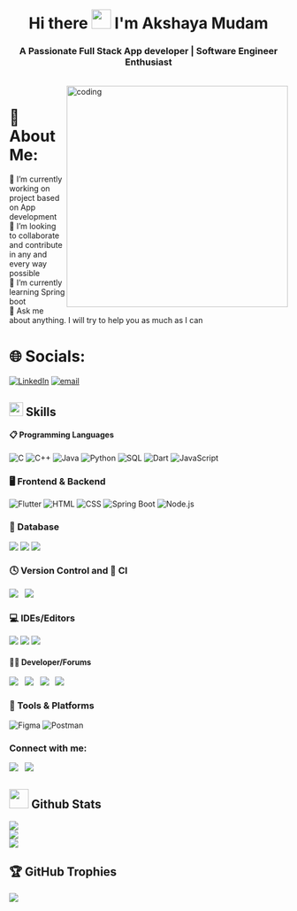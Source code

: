 <h1 align="center">Hi there <img src="https://raw.githubusercontent.com/aemmadi/aemmadi/master/wave.gif" width="35px"> I'm Akshaya Mudam</h1>
<h3 align="center">A Passionate Full Stack App developer | Software Engineer Enthusiast</h3>

<br/>

<img align="right" alt="coding" width="400"  src="https://mir-s3-cdn-cf.behance.net/project_modules/disp/601014116770475.6068beff4640a.gif">

# 💫 About Me:
🔭 I’m currently working on project based on App development<br>👯 I’m looking to collaborate and contribute in any and every way possible<br>🌱 I’m currently learning Spring boot<br>💬 Ask me about anything. I will try to help you as much as I can

# 🌐 Socials:
[![LinkedIn](https://img.shields.io/badge/LinkedIn-%230077B5.svg?logo=linkedin&logoColor=white)](https://linkedin.com/in/https://www.linkedin.com/in/akshaya-mudam-52914325b) [![email](https://img.shields.io/badge/Email-D14836?logo=gmail&logoColor=white)](mailto:akshayamudam@gmail.com) 

## <img src="https://media2.giphy.com/media/QssGEmpkyEOhBCb7e1/giphy.gif?cid=ecf05e47a0n3gi1bfqntqmob8g9aid1oyj2wr3ds3mg700bl&rid=giphy.gif" width ="25"><b> Skills</b>

<h4 align="left">📋 Programming Languages</h4>

![C](https://img.shields.io/badge/C-00599C?style=for-the-badge&logo=c&logoColor=white)
![C++](https://img.shields.io/badge/C%2B%2B-00599C?style=for-the-badge&logo=c%2B%2B&logoColor=white)
![Java](https://img.shields.io/badge/Java-ED8B00?style=for-the-badge&logo=openjdk&logoColor=white)
![Python](https://img.shields.io/badge/Python-3776AB?style=for-the-badge&logo=python&logoColor=white)
![SQL](https://img.shields.io/badge/SQL-4479A1?style=for-the-badge&logo=postgresql&logoColor=white)
![Dart](https://img.shields.io/badge/Dart-0175C2?style=for-the-badge&logo=dart&logoColor=white)
![JavaScript](https://img.shields.io/badge/JavaScript-F7DF1E?style=for-the-badge&logo=javascript&logoColor=black)
<br/>

### 🖥️ Frontend & Backend

![Flutter](https://img.shields.io/badge/Flutter-02569B?style=for-the-badge&logo=flutter&logoColor=white)
![HTML](https://img.shields.io/badge/HTML-E34F26?style=for-the-badge&logo=html5&logoColor=white)
![CSS](https://img.shields.io/badge/CSS-1572B6?style=for-the-badge&logo=css3&logoColor=white)
![Spring Boot](https://img.shields.io/badge/Spring%20Boot-6DB33F?style=for-the-badge&logo=spring-boot&logoColor=white)
![Node.js](https://img.shields.io/badge/Node.js-339933?style=for-the-badge&logo=nodedotjs&logoColor=white)
</br>

### 💾 Database 
<p>
<img src="https://img.shields.io/badge/MongoDB-%234ea94b.svg?style=for-the-badge&logo=mongodb&logoColor=white">
<img src="https://img.shields.io/badge/firebase-a08021?style=for-the-badge&logo=firebase&logoColor=ffcd34">
<img src="https://img.shields.io/badge/PostgreSQL-316192?style=for-the-badge&logo=postgresql&logoColor=white" />
</p>

### 🕓 Version Control and 🔬 CI
<p>
<img src="https://img.shields.io/badge/git-%23F05033.svg?style=for-the-badge&logo=git&logoColor=white"> &nbsp;
<img src="https://img.shields.io/badge/github-%23121011.svg?style=for-the-badge&logo=github&logoColor=white"> &nbsp;
</p>

### 💻 IDEs/Editors
<p>
  <img src="https://img.shields.io/badge/Visual%20Studio%20Code-0078d7.svg?style=for-the-badge&logo=visual-studio-code&logoColor=white" />
  <img src="https://img.shields.io/badge/Android%20Studio-3DDC84?style=for-the-badge&logo=androidstudio&logoColor=black" />
  <img src="https://img.shields.io/badge/IntelliJ_IDEA-000000?style=for-the-badge&logo=intellij-idea&logoColor=white" />
</p>

<h4 align="left">🧑‍💻 Developer/Forums</h4>
<p>
  <img src="https://img.shields.io/badge/-Hackerrank-2EC866?style=for-the-badge&logo=HackerRank&logoColor=white" /> &nbsp;
  <img src="https://img.shields.io/badge/CodeChef-%23964B00.svg?style=for-the-badge&logo=CodeChef&logoColor=white" /> &nbsp;
  <img src="https://img.shields.io/badge/LeetCode-FFA116.svg?style=for-the-badge&logo=LeetCode&logoColor=black" /> &nbsp;
  <img src="https://img.shields.io/badge/Smart%20Interviews-2C3E50?style=for-the-badge&logoColor=white" />
</p>


### 🔧 Tools & Platforms

![Figma](https://img.shields.io/badge/Figma-F24E1E?style=for-the-badge&logo=figma&logoColor=white)
![Postman](https://img.shields.io/badge/Postman-FF6C37?style=for-the-badge&logo=postman&logoColor=white)

<h3 align="left">Connect with me:</h3>
<p>
<!-- <a href="https://discord.com"><img src="https://img.shields.io/badge/Discord-%235865F2.svg?style=for-the-badge&logo=discord&logoColor=white"></img></a> &nbsp; -->
<a href="mailto:akshayamudam@gmail.com?subject=[GitHub]%20Source%20Han%20Sans"><img src="https://img.shields.io/badge/Gmail-D14836?style=for-the-badge&logo=gmail&logoColor=white"></img></a> &nbsp;
<a href="https://www.linkedin.com/in/akshaya-mudam-52914325b/"><img src="https://img.shields.io/badge/linkedin-%230077B5.svg?style=for-the-badge&logo=linkedin&logoColor=white"></img></a> &nbsp;
</p>

## <img src="https://media.giphy.com/media/iY8CRBdQXODJSCERIr/giphy.gif" width="35"><b> Github Stats </b>
![](https://github-readme-stats.vercel.app/api?username=akshaya-527&theme=vision-friendly-dark&hide_border=false&include_all_commits=false&count_private=false)<br/>
![](https://nirzak-streak-stats.vercel.app/?user=akshaya-527&theme=vision-friendly-dark&hide_border=false)<br/>
![](https://github-readme-stats.vercel.app/api/top-langs/?username=akshaya-527&theme=vision-friendly-dark&hide_border=false&include_all_commits=false&count_private=false&layout=compact)

## 🏆 GitHub Trophies
![](https://github-profile-trophy.vercel.app/?username=akshaya-527&theme=radical&no-frame=false&no-bg=true&margin-w=4)

<!-- Proudly created with GPRM ( https://gprm.itsvg.in ) -->
